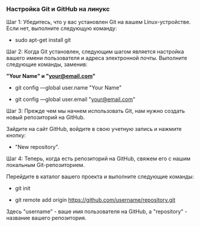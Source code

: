  
### Настройка Git и GitHub на линукс

Шаг 1: Убедитесь, что у вас установлен Git на вашем Linux-устройстве. Если нет, выполните следующую команду:

- sudo apt-get install git

Шаг 2: Когда Git установлен, следующим шагом является настройка вашего имени пользователя и адреса электронной почты. Выполните следующие команды, заменив:

**"Your Name" и "your@email.com"**

- git config —global user.name "Your Name"

- git config —global user.email "your@email.com"

Шаг 3: Прежде чем мы начнем использовать Git, нам нужно создать новый репозиторий на GitHub.

Зайдите на сайт GitHub, войдите в свою учетную запись и нажмите кнопку:

- "New repository".

Шаг 4: Теперь, когда есть репозиторий на GitHub, свяжем его с нашим локальным Git-репозиторием.

Перейдите в каталог вашего проекта и выполните следующие команды:

- git init

- git remote add origin https://github.com/username/repository.git

Здесь "username" - ваше имя пользователя на GitHub, а "repository" - название вашего репозитория.
